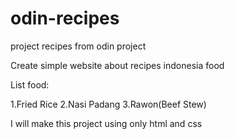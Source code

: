 # odin-recipes
project recipes from odin project

Create simple website about recipes indonesia food

List food:

1.Fried Rice
2.Nasi Padang
3.Rawon(Beef Stew)

I will make this project using only html and css
